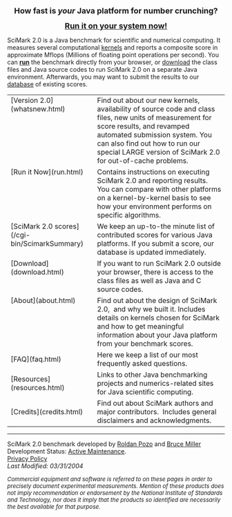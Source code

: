 <center>

**<font size="+1">How fast is _your_ Java platform for number crunching?</font>**  

**<font size="+1">[Run it on your system now!](http://math.nist.gov/scimark2/run.html)</font>**

</center>

SciMark 2.0 is a Java benchmark for scientific and numerical computing. It measures several computational [kernels](about.html) and reports a composite score in approximate Mflops (Millions of floating point operations per second). You can **[run](run.html)** the benchmark directly from your browser, or [download](download.html) the class files and Java source codes to run SciMark 2.0 on a separate Java environment. Afterwards, you may want to submit the results to our [database](/cgi-bin/ScimarkSummary) of existing scores.

<center>

<table cellspacing="12" width="73%">

<tbody>

<tr valign="TOP">

<td>[Version 2.0](whatsnew.html)</td>

<td>Find out about our new kernels, availability of source code and class files, new units of measurement for score results, and revamped automated submission system. You can also find out how to run our special LARGE version of SciMark 2.0 for out-of-cache problems. </td>

</tr>

<tr valign="TOP">

<td>[Run it Now](run.html)</td>

<td>Contains instructions on executing SciMark 2.0 and reporting results. You can compare with other platforms on a kernel-by-kernel basis to see how your environment performs on specific algorithms. </td>

</tr>

<tr valign="TOP">

<td>[SciMark 2.0 scores](/cgi-bin/ScimarkSummary)</td>

<td>We keep an up-to-the minute list of contributed scores for various Java platforms. If you submit a score, our database is updated immediately. </td>

</tr>

<tr valign="TOP">

<td>[Download](download.html)</td>

<td>If you want to run SciMark 2.0 outside your browser, there is access to the class files as well as Java and C source codes. </td>

</tr>

<tr valign="TOP">

<td>[About](about.html)</td>

<td>Find out about the design of SciMark 2.0,  and why we built it. Includes details on kernels chosen for SciMark and how to get meaningful information about your Java platform from your benchmark scores.</td>

</tr>

<tr>

<td>[FAQ](faq.html)</td>

<td>Here we keep a list of our most frequently asked questions.</td>

</tr>

<tr>

<td>[Resources](resources.html)</td>

<td>Links to other Java benchmarking projects and numerics-related sites for Java scientific computing.</td>

</tr>

<tr>

<td>[Credits](credits.html)</td>

<td>Find out about SciMark authors and major contributors.  Includes general disclaimers and acknowledgments.</td>

</tr>

</tbody>

</table>

</center>

* * *

SciMark 2.0 benchmark developed by [Roldan Pozo](/~RPozo/) and [Bruce Miller](/~BMiller/)  
Development Status: [Active Maintenance](http://math.nist.gov/mcsd/project-status.html#maintanance).  
[Privacy Policy](http://www.nist.gov/public_affairs/privacy.htm)  
_Last Modified: 03/31/2004_  

_<font size="-1">Commercial equipment and software is referred to on these pages in order to precisely document experimental measurements. Mention of these products does not imply recommendation or endorsement by the National Institute of Standards and Technology, nor does it imply that the products so identified are necessarily the best available for that purpose.</font>_

